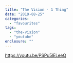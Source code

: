 ```yaml
---
title: "The Vision - 1 Thing"
date: "2019-08-25"
categories: 
  - "favourites"
tags: 
  - "the-vision"
  - "youtube"
enclosure: ""
---
```


https://youtu.be/PSPu5lELeeQ
